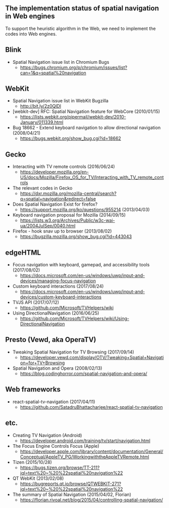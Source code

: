 ## The implementation status of spatial navigation in Web engines
To support the heuristic algorithm in the Web, we need to implement the codes into Web engines.

## Blink
- Spatial Navigation issue list in Chromium Bugs
  - https://bugs.chromium.org/p/chromium/issues/list?can=1&q=spatial%20navigation

## WebKit
- Spatial Navigation issue list in WebKit Bugzilla
  - http://bit.ly/2z0QlDl
- [webkit-dev] RFC: Spatial Navigation feature for WebCore (2010/01/15)
  - https://lists.webkit.org/pipermail/webkit-dev/2010-January/011339.html
- Bug 18662 - Extend keyboard navigation to allow directional navigation (2008/04/21)
  - https://bugs.webkit.org/show_bug.cgi?id=18662

## Gecko
- Interacting with TV remote controls (2016/06/24)
  - https://developer.mozilla.org/en-US/docs/Mozilla/Firefox_OS_for_TV/Interacting_with_TV_remote_controls
- The relevant codes in Gecko
  - https://dxr.mozilla.org/mozilla-central/search?q=spatial+navigation&redirect=false
- Does Spatial Navigation Exist for firefox?
  - https://support.mozilla.org/ko/questions/955214 (2013/04/03)
- Keyboard navigation proposal for Mozilla (2014/09/15)
  - https://lists.w3.org/Archives/Public/w3c-wai-ua/2004JulSep/0040.html
- Firefox - hook snav up to browser (2013/08/02)
  - https://bugzilla.mozilla.org/show_bug.cgi?id=443043

## edgeHTML
- Focus navigation with keyboard, gamepad, and accessibility tools (2017/08/02)
  - https://docs.microsoft.com/en-us/windows/uwp/input-and-devices/managing-focus-navigation
- Custom keyboard interactions (2017/08/24)
  - https://docs.microsoft.com/en-us/windows/uwp/input-and-devices/custom-keyboard-interactions
- TVJS API (2017/07/12)
  - https://github.com/Microsoft/TVHelpers/wiki
- Using DirectionalNavigation (2016/06/25)
  - https://github.com/Microsoft/TVHelpers/wiki/Using-DirectionalNavigation

## Presto (Vewd, aka OperaTV)
- Tweaking Spatial Navigation for TV Browsing (2017/09/14)
  - https://developer.vewd.com/display/OTV/Tweaking+Spatial+Navigation+for+TV+Browsing
- Spatial Navigation and Opera (2008/02/13)
  - https://blog.codinghorror.com/spatial-navigation-and-opera/

## Web frameworks
- react-spatial-tv-navigation (2017/04/11)
  - https://github.com/SatadruBhattacharjee/react-spatial-tv-navigation

## etc.
- Creating TV Navigation (Android)
  - https://developer.android.com/training/tv/start/navigation.html
- The Focus Engine Controls Focus (Apple)
  - https://developer.apple.com/library/content/documentation/General/Conceptual/AppleTV_PG/WorkingwiththeAppleTVRemote.html 
- Tizen (2015/10/28)
  - https://bugs.tizen.org/browse/TT-211?jql=text%20~%20%22spatial%20navigation%22
- QT WebKit (2013/02/08)
  - https://bugreports.qt.io/browse/QTWEBKIT-271?jql=text%20~%20%22spatial%20navigation%22
- The summary of Spatial Navigation (2015/04/02, Florian)
  - https://florian.rivoal.net/blog/2015/04/controlling-spatial-navigation/
